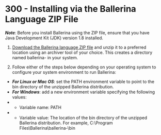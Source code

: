 # 300 - Installing via the Ballerina Language ZIP File

***Note***: Before you install Ballerina using the ZIP file, ensure that you have Java Development Kit (JDK) version 1.8 installed.

1. [Download the Ballerina language ZIP file](https://ballerina.io/downloads) and unzip it to a preferred location using an archiver tool of your choice. This creates a directory named ballerina- in your system.

2. Follow either of the steps below depending on your operating system to configure your system environment to run Ballerina:

- ***For Linux or Mac OS***: set the PATH environment variable to point to the bin directory of the unzipped Ballerina distribution.
- ***For Windows***: add a new environment variable specifying the following values:
- - Variable name: PATH
- - Variable value: The location of the bin directory of the unzipped Ballerina distribution. For example, C:\Program Files\Ballerina\ballerina-\bin
